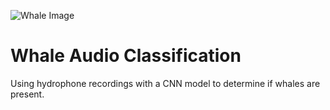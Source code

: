 ![Whale Image](https://www.americanoceans.org/wp-content/uploads/2021/03/right-whale-mom-calf.jpg)

# Whale Audio Classification
Using hydrophone recordings with a CNN model to determine if whales are present.
